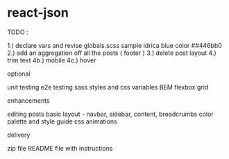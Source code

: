 # react-json

TODO :

1.) declare vars and revise globals.scss sample idrica blue color ##446bb0
2.) add an aggregation off all the posts ( footer )
3.) delete post layout
4.) trim text
4b.) mobile
4c.) hover

optional

unit testing
e2e testing
sass styles and css variables
BEM
flexbox
grid

enhancements

editing posts
basic layout - navbar, sidebar, content, breadcrumbs
color palette and style guide
css animations

delivery

zip file
README file with instructions
